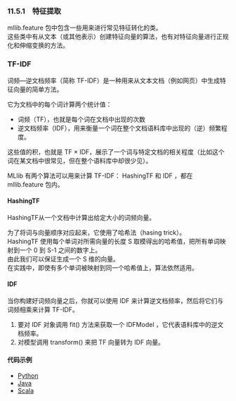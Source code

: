 ### 11.5.1　特征提取 ###
mllib.feature 包中包含一些用来进行常见特征转化的类。  
这些类中有从文本（或其他表示）创建特征向量的算法，也有对特征向量进行正规化和伸缩变换的方法。  

### TF-IDF ###
词频—逆文档频率（简称 TF-IDF）是一种用来从文本文档（例如网页）中生成特征向量的简单方法。  

它为文档中的每个词计算两个统计值：
-   词频（TF），也就是每个词在文档中出现的次数
-   逆文档频率（IDF），用来衡量一个词在整个文档语料库中出现的（逆）频繁程度。  

这些值的积，也就是 TF × IDF，展示了一个词与特定文档的相关程度（比如这个词在某文档中很常见，但在整个语料库中却很少见）。  

MLlib 有两个算法可以用来计算 TF-IDF： HashingTF 和 IDF ，都在 mllib.feature 包内。  

#### HashingTF ####
HashingTF从一个文档中计算出给定大小的词频向量。  

为了将词与向量顺序对应起来，它使用了哈希法（hasing trick）。  
HashingTF 使用每个单词对所需向量的长度 S 取模得出的哈希值，把所有单词映射到一个 0 到 S-1 之间的数字上。  
由此我们可以保证生成一个 S 维的向量。  
在实践中，即使有多个单词被映射到同一个哈希值上，算法依然适用。  

#### IDF ####
当你构建好词频向量之后，你就可以使用 IDF 来计算逆文档频率，然后将它们与词频相乘来计算 TF-IDF。  
1.  要对 IDF 对象调用 fit() 方法来获取一个 IDFModel ，它代表语料库中的逆文档频率。
2.  对模型调用 transform() 来把 TF 向量转为 IDF 向量。

#### 代码示例 ####
-   [Python](P51FeatureExtraction.py)
-   [Java](J51FeatureExtraction.java)
-   [Scala](S51FeatureExtraction.scala)
